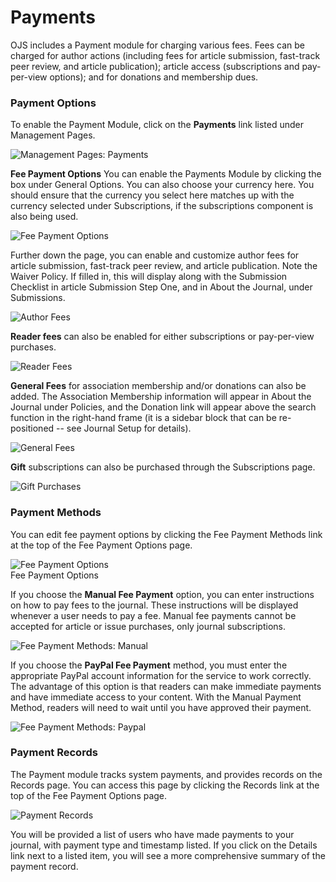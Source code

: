 # Payments

OJS includes a Payment module for charging various fees. Fees can be charged for author actions \(including fees for article submission, fast-track peer review, and article publication\); article access \(subscriptions and pay-per-view options\); and for donations and membership dues.

### Payment Options

To enable the Payment Module, click on the **Payments** link listed under Management Pages.

![Management Pages: Payments](images/chapter5/jm_payments.png)

**Fee Payment Options** You can enable the Payments Module by clicking the box under General Options. You can also choose your currency here. You should ensure that the currency you select here matches up with the currency selected under Subscriptions, if the subscriptions component is also being used.

![Fee Payment Options](images/chapter5/pay_general_options.png)

Further down the page, you can enable and customize author fees for article submission, fast-track peer review, and article publication. Note the Waiver Policy. If filled in, this will display along with the Submission Checklist in article Submission Step One, and in About the Journal, under Submissions.

![Author Fees](images/chapter5/pay_author.png)

**Reader fees** can also be enabled for either subscriptions or pay-per-view purchases.

![Reader Fees](images/chapter5/pay_reader.png)

**General Fees** for association membership and/or donations can also be added. The Association Membership information will appear in About the Journal under Policies, and the Donation link will appear above the search function in the right-hand frame \(it is a sidebar block that can be re-positioned -- see Journal Setup for details\).

![General Fees](images/chapter5/pay_general.png)

**Gift** subscriptions can also be purchased through the Subscriptions page.

![Gift Purchases](images/chapter5/pay_gift.png)

### Payment Methods

You can edit fee payment options by clicking the Fee Payment Methods link at the top of the Fee Payment Options page.

![Fee Payment Options](images/chapter5/pay_methods_link.png)  
Fee Payment Options

If you choose the **Manual Fee Payment** option, you can enter instructions on how to pay fees to the journal. These instructions will be displayed whenever a user needs to pay a fee. Manual fee payments cannot be accepted for article or issue purchases, only journal subscriptions.

![Fee Payment Methods: Manual](images/chapter5/pay_methods.png)

If you choose the **PayPal Fee Payment** method, you must enter the appropriate PayPal account information for the service to work correctly. The advantage of this option is that readers can make immediate payments and have immediate access to your content. With the Manual Payment Method, readers will need to wait until you have approved their payment.

![Fee Payment Methods: Paypal](images/chapter5/pay_paypal.png)

### Payment Records

The Payment module tracks system payments, and provides records on the Records page. You can access this page by clicking the Records link at the top of the Fee Payment Options page.

![Payment Records](images/chapter5/payment_record.png)

You will be provided a list of users who have made payments to your journal, with payment type and timestamp listed. If you click on the Details link next to a listed item, you will see a more comprehensive summary of the payment record.

